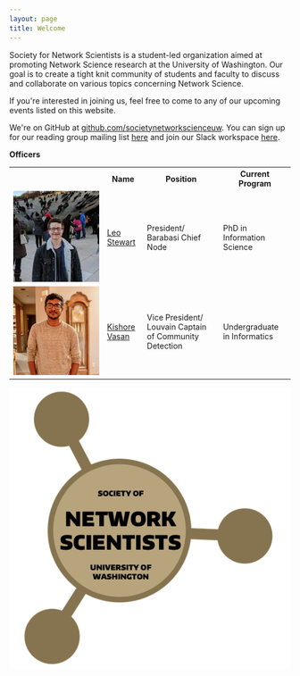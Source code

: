 ```yaml
---
layout: page
title: Welcome
---
```


Society for Network Scientists is a student-led organization aimed at promoting Network Science research at the University of Washington. Our goal is to create a tight knit community of students and faculty to discuss and collaborate on various topics concerning Network Science.

If you're interested in joining us, feel free to come to any of our upcoming events listed on this website.

We're on GitHub at [github.com/societynetworkscienceuw](https://github.com/societynetworkscienceuw).
You can sign up for our reading group mailing list [here](http://mailman11.u.washington.edu/mailman/listinfo/social_networks_reading_group) and join our Slack workspace [here](https://join.slack.com/t/uw-sns/signup).

**Officers**

<style>
    .headshot {
        width: 100%;
        height: auto;
        max-width: 180;
    }
</style>

<!-- || Name | Position | Current Program |
|------|------|---------|---------|
| <img src="./officers/leo.jpeg" class="headshot" alt="Leo's headshot"> | [Leo Stewart](https://leostewart.weebly.com/) | President/ Barabasi Chief Node | PhD in Information Science |
| <img src="./officers/kishore.jpg" class="headshot" alt="Kishore's headshot"> | [Kishore Vasan](https://kishorevasan.me) | Vice President/ Louvain Captain of Community Detection | Undergraduate in Informatics |
| <img src="./officers/emily.jpg" class="headshot" alt="Emily's headshot">  | Emily Porter | Social Chair/ Watts Foreperson of Bridging Ties | PhD in Information Science
| <img src="./officers/lily.jpg" class="headshot" alt="Lily's headshot"> | Lily Deng | Secretary/ Bott Manager of Network Embeddings | Masters in Information Management |
| <img src="./officers/kaylea.jpeg" class="headshot" alt="Kaylea's headshot">  | [Kaylea Champion](http://www.kayleachampion.com) | Treasurer/ Kleinberg Supervisor of Burst Detection | PhD in Communication Studies | -->

<table style="width: 100%;">
  <tr>
    <th></th>
    <th>Name</th>
    <th>Position</th>
    <th>Current Program</th>
  </tr>
  <tr>
    <td class="block">
        <img src="./officers/leo.jpeg" class="headshot" alt="Leo's headshot">
    </td>
    <td class="block">
        <a href="https://leostewart.weebly.com/">Leo Stewart</a>
    </td>
    <td class="block">President/ Barabasi Chief Node</td>
    <td class="block">PhD in Information Science</td>
  </tr>
  <tr>
    <td class="block">
        <img src="./officers/kishore.jpg" class="headshot" alt="Kishore's headshot">
    </td>
    <td class="block">
        <a href="https://kishorevasan.me">Kishore Vasan</a>
    </td>
    <td class="block">Vice President/ Louvain Captain of Community Detection</td>
    <td class="block">Undergraduate in Informatics</td>
  </tr>
</table>

![](./assets/img/sns_logo.png)
